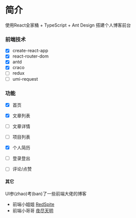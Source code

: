 # 简介
使用React全家桶 + TypeScript + Ant Design 搭建个人博客前台

### 前端技术
- [x] create-react-app
- [x] react-router-dom
- [x] antd
- [x] craco
- [ ] redux
- [ ] umi-request

### 功能
- [x] 首页
- [x] 文章列表
- [ ] 文章详情
- [ ] 项目列表
- [x] 个人简历
- [ ] 登录登出
- [ ] 评论/点赞


#### 其它
 UI参(zhao)考(ban)了一些前端大佬的博客
 - 前端小姐姐 [RedSpite](https://github.com/Redspitee/React_Koa_Blog)
 - 前端小哥哥 [夜尽天明](https://github.com/biaochenxuying/blog-react)
 
